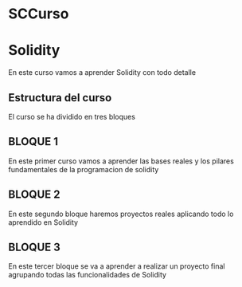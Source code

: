 # SCCurso
# Solidity
En este curso vamos a aprender Solidity con todo detalle
## Estructura del curso
El curso se ha dividido en tres bloques
## BLOQUE 1
En este primer curso vamos a aprender las bases reales y los pilares fundamentales de la programacion de solidity
## BLOQUE 2
En este segundo bloque haremos proyectos reales aplicando todo lo aprendido en Solidity
## BLOQUE 3
En este tercer bloque se va a aprender a realizar un proyecto final agrupando todas las funcionalidades de Solidity
